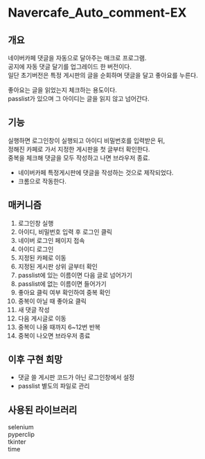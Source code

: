 # Navercafe_Auto_comment-EX

## 개요

네이버카페 댓글을 자동으로 달아주는 매크로 프로그램.  
공지에 자동 댓글 달기를 업그레이드 한 버전이다.  
일단 초기버전은 특정 게시판의 글을 순회하며 댓글을 달고 좋아요를 누른다.

좋아요는 글을 읽었는지 체크하는 용도이다.  
passlist가 있으며 그 아이디는 글을 읽지 않고 넘어간다.

## 기능

실행하면 로그인창이 실행되고 아이디 비밀번호를 입력받은 뒤,  
정해진 카페로 가서 지정한 게시판을 첫 글부터 확인한다.  
중복을 체크해 댓글을 모두 작성하고 나면 브라우저 종료.

- 네이버카페 특정게시판에 댓글을 작성하는 것으로 제작되었다.
- 크롬으로 작동한다.

## 매커니즘

1. 로그인창 실행
2. 아이디, 비밀번호 입력 후 로그인 클릭
3. 네이버 로그인 페이지 접속
4. 아이디 로그인
5. 지정된 카페로 이동
6. 지정된 게시판 상위 글부터 확인
7. passlist에 있는 이름이면 다음 글로 넘어가기
8. passlist에 없는 이름이면 들어가기
9. 좋아요 클릭 여부 확인하여 중복 확인
10. 중복이 아닐 때 좋아요 클릭
11. 새 댓글 작성
12. 다음 게시글로 이동
13. 중복이 나올 때까지 6~12번 반복
14. 중복이 나오면 브라우저 종료

## 이후 구현 희망

- 댓글 쓸 게시판 코드가 아닌 로그인창에서 설정
- passlist 별도의 파일로 관리

## 사용된 라이브러리

selenium  
pyperclip  
tkinter  
time
